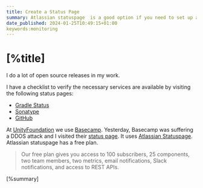 ```yaml
---
title: Create a Status Page
summary: Atlassian statuspage  is a good option if you need to set up a status page for your service. 
date_published: 2024-01-25T10:49:15+01:00
keywords:monitoring
---
```


# [%title]

I do a lot of open source releases in my work. 

I have a checklist to verify the necessary services are available by visiting the following status pages: 

- [Gradle Status](https://status.gradle.com)
- [Sonatype](https://status.maven.org)
- [GitHub](https://www.githubstatus.com)

At [UnityFoundation](https://unityfoundation.io) we use [Basecamp](https://basecamp.com). Yesterday, Basecamp was suffering a DDOS attack and I visited their [status page](https://www.37status.com). It uses [Atlassian Statuspage](https://www.atlassian.com/software/statuspage). Atlassian statuspage has a free plan. 

> Our free plan gives you access to 100 subscribers, 25 components, two team members, two metrics, email notifications, Slack notifications, and access to REST APIs.

[%summary]
